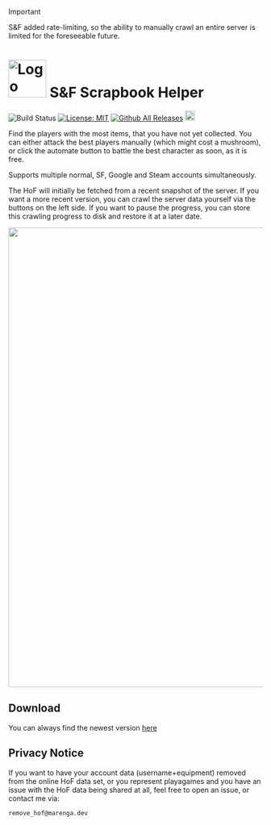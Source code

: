 > [!IMPORTANT]
> S&F added rate-limiting, so the ability to manually crawl an entire server is limited for the foreseeable future.

# <img src="https://github.com/the-marenga/sf-scrapbook-helper/assets/107524538/e7bb7198-8f3f-434b-af4b-060269977d33" width="75" alt="Logo">  S&F Scrapbook Helper
![Build Status](https://img.shields.io/github/actions/workflow/status/the-marenga/sf-scrapbook-helper/rust.yml?branch=main)  [![License: MIT](https://img.shields.io/badge/License-MIT-blue.svg)](https://opensource.org/licenses/MIT) [![Github All Releases](https://img.shields.io/github/downloads/the-marenga/sf-scrapbook-helper/total?logo=github)](https://github.com/the-marenga/sf-scrapbook-helper/releases/latest) [<img src='https://storage.ko-fi.com/cdn/kofi3.png?v=3' height='20'>](https://ko-fi.com/J3J0ULD4J)

Find the players with the most items, that you have not yet collected. You can either attack the best players manually (which might cost a mushroom), or click the automate button to battle the best character as soon, as it is free.

Supports multiple normal, SF, Google and Steam accounts simultaneously.

The HoF will initially be fetched from a recent snapshot of the server. If you want a more recent version, you can crawl the server data yourself via the buttons on the left side. If  you want to pause the progress, you can store this crawling progress to disk and restore it at a later date.

<img width="912" src="https://github.com/the-marenga/sf-scrapbook-helper/assets/107524538/64c6be2b-2e60-4a16-99a6-37db6443fcb8">

## Download

You can always find the newest version [here](https://github.com/the-marenga/sf-scrapbook-helper/releases/latest)

## Privacy Notice
If you want to have your account data (username+equipment) removed from the online HoF data set, or you represent playagames and you have an issue with the HoF data being shared at all, feel free to open an issue, or contact me via:

`remove_hof@marenga.dev`
